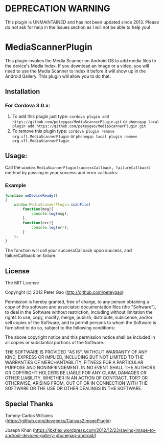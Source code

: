 DEPRECATION WARNING
===================
This plugin is UNMAINTAINED and has not been updated since 2013. Please do not ask for help in the Issues section as I will not be able to help you!

MediaScannerPlugin
============

This plugin invokes the Media Scanner on Android OS to add media files to the device's Media Index. If you download an image or a video, you will need to use the Media Scanner to index it before it will show up in the Android Gallery. This plugin will allow you to do that.

Installation
------------

### For Cordova 3.0.x:

1. To add this plugin just type: `cordova plugin add https://github.com/peteygao/MediaScannerPlugin.git` or `phonegap local plugin add https://github.com/peteygao/MediaScannerPlugin.git`
2. To remove this plugin type: `cordova plugin remove org.sfl.MediaScannerPlugin` or `phonegap local plugin remove org.sfl.MediaScannerPlugin`


Usage:
------

Call the `window.MediaScannerPlugin(successCallback, failureCallback)` method by passing in your success and error callbacks:

### Example
```javascript
function onDeviceReady()
{
	window.MediaScannerPlugin.scanFile(
        function(msg){
            console.log(msg);
        },
        function(err){
            console.log(err);
        }
    );
}
```

The function will call your successCallback upon success, and failureCallback on failure.

## License

The MIT License

Copyright (c) 2013 Peter Gao (http://github.com/peteygao)

Permission is hereby granted, free of charge, to any person obtaining a copy of this software and associated documentation files (the "Software"), to deal in the Software without restriction, including without limitation the rights to use, copy, modify, merge, publish, distribute, sublicense, and/or sell copies of the Software, and to permit persons to whom the Software is furnished to do so, subject to the following conditions:

The above copyright notice and this permission notice shall be included in all copies or substantial portions of the Software.

THE SOFTWARE IS PROVIDED "AS IS", WITHOUT WARRANTY OF ANY KIND, EXPRESS OR IMPLIED, INCLUDING BUT NOT LIMITED TO THE WARRANTIES OF MERCHANTABILITY, FITNESS FOR A PARTICULAR PURPOSE AND NONINFRINGEMENT. IN NO EVENT SHALL THE AUTHORS OR COPYRIGHT HOLDERS BE LIABLE FOR ANY CLAIM, DAMAGES OR OTHER LIABILITY, WHETHER IN AN ACTION OF CONTRACT, TORT OR OTHERWISE, ARISING FROM, OUT OF OR IN CONNECTION WITH THE SOFTWARE OR THE USE OR OTHER DEALINGS IN THE SOFTWARE.

## Special Thanks
Tommy-Carlos Williams (https://github.com/devgeeks/Canvas2ImagePlugin)

Joseph Khan (https://jbkflex.wordpress.com/2012/12/23/saving-image-to-android-devices-gallery-phonegap-android/)
